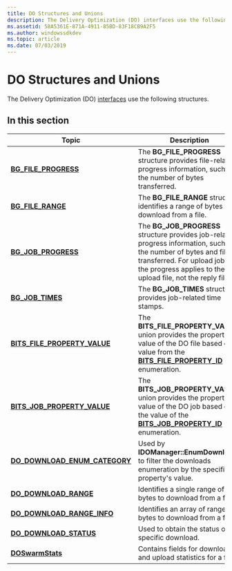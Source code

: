 ```yaml
---
title: DO Structures and Unions
description: The Delivery Optimization (DO) interfaces use the following structures.
ms.assetid: 58A5361E-871A-4911-85BD-83F18CB9A2F5
ms.author: windowssdkdev
ms.topic: article
ms.date: 07/03/2019
---
```


# DO Structures and Unions

The Delivery Optimization (DO) [interfaces](do-interfaces.md) use the following structures.

## In this section

| Topic | Description |
|-|-|
| [**BG_FILE_PROGRESS**](bg-file-progress.md) | The **BG_FILE_PROGRESS** structure provides file-related progress information, such as the number of bytes transferred. |
| [**BG_FILE_RANGE**](bg-file-range.md) | The **BG_FILE_RANGE** structure identifies a range of bytes to download from a file. |
| [**BG_JOB_PROGRESS**](bg-job-progress.md) | The **BG_JOB_PROGRESS** structure provides job-related progress information, such as the number of bytes and files transferred. For upload jobs, the progress applies to the upload file, not the reply file.  |
| [**BG_JOB_TIMES**](bg-job-times.md) | The **BG_JOB_TIMES** structure provides job-related time stamps. |
| [**BITS_FILE_PROPERTY_VALUE**](bits-file-property-value.md) | The **BITS_FILE_PROPERTY_VALUE** union provides the property value of the DO file based on a value from the [**BITS_FILE_PROPERTY_ID**](bits-file-property-id-.md) enumeration. |
| [**BITS_JOB_PROPERTY_VALUE**](bits-job-property-value-.md) | The **BITS_JOB_PROPERTY_VALUE** union provides the property value of the DO job based on the value of the [**BITS_JOB_PROPERTY_ID**](bits-job-property-id.md) enumeration. |
| [**DO_DOWNLOAD_ENUM_CATEGORY**](/windows/win32/delivery_optimization/do/ns-do-do_download_enum_category) | Used by **IDOManager::EnumDownloads** to filter the downloads enumeration by the specific property's value. |
| [**DO_DOWNLOAD_RANGE**](/windows/win32/delivery_optimization/deliveryoptimizationdownloadtypes/ns-deliveryoptimizationdownloadtypes-do_download_range) | Identifies a single range of bytes to download from a file. |
| [**DO_DOWNLOAD_RANGE_INFO**](/windows/win32/delivery_optimization/do/ns-do-do_download_range_info) | Identifies an array of ranges of bytes to download from a file. |
| [**DO_DOWNLOAD_STATUS**](/windows/win32/delivery_optimization/do/ns-do-do_download_status) | Used to obtain the status of a specific download. |
| [**DOSwarmStats**](doswarmstats.md) | Contains fields for download and upload statistics for a file. |